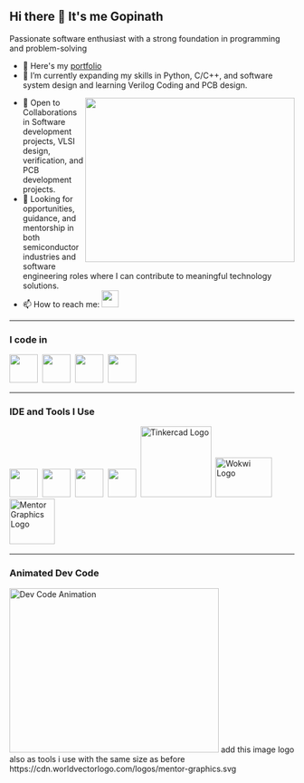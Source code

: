 ## Hi there 👋 It's me Gopinath

Passionate software enthusiast with a strong foundation in programming and problem-solving
- 🔭 Here's my [portfolio](https://gopinathwebsiteportfolio.framer.website)
- 🌱 I’m currently expanding my skills in Python, C/C++, and software system design and learning Verilog Coding and PCB design.

<img align="right" width="370" height="290" src="https://media2.giphy.com/media/v1.Y2lkPTc5MGI3NjExZDQzMnN1M24xYTV1dmtha3lyNjAwYzk5OWdvZWdmYmh5OHBwMTlnOSZlcD12MV9naWZzX3NlYXJjaCZjdD1n/78XCFBGOlS6keY1Bil/giphy.webp">

- 👯 Open to Collaborations in Software development projects, VLSI design, verification, and PCB development projects.
- 🤔 Looking for opportunities, guidance, and mentorship in both semiconductor industries and software engineering roles where I can contribute to meaningful technology solutions.
- 📫 How to reach me:
[<img src="https://img.icons8.com/color/48/000000/linkedin.png" width="30"/>](https://linkedin.com/in/gopinath-k-1802ba25a)

---

### I code in

<img height="50" width="50" src="https://img.icons8.com/color/48/000000/python.png" />&nbsp;
<img height="50" width="50" src="https://img.icons8.com/color/48/000000/c-programming.png" />&nbsp;
<img height="50" width="50" src="https://img.icons8.com/color/48/000000/c-plus-plus-logo.png" />&nbsp;
<img height="50" width="50" src="https://img.icons8.com/?size=96&id=Pd2x9GWu9ovX&format=png" />&nbsp;

---

### IDE and Tools I Use

<img height="50" width="50" src="https://img.icons8.com/color/48/000000/visual-studio-code-2019.png"/>&nbsp;
<img height="50" width="50" src="https://img.icons8.com/color/50/000000/git.png"/>&nbsp;
<img src="https://skillicons.dev/icons?i=arduino" height="50" width="50"/>&nbsp;
<img height="50" width="50" src="https://avatars.githubusercontent.com/u/3374914?s=280&v=4"/>&nbsp;
<img src="https://www.freelogovectors.net/wp-content/uploads/2019/02/tinkercad-logo.png" alt="Tinkercad Logo" width="125" height="125"/>&nbsp;
<img src="https://www.crowdsupply.com/img/3c52/e4021e4f-f00d-494e-ab97-2a0aa5ef3c52/wokwi-logo_png_organization-profile.png" alt="Wokwi Logo" width="100" height="70"/>&nbsp;
<img height="80" width="80" src="https://cdn.worldvectorlogo.com/logos/mentor-graphics.svg" alt="Mentor Graphics Logo"/>&nbsp;

---

### Animated Dev Code

<img src="https://assets9.lottiefiles.com/private_files/lf30_T4o63r6Wav/giphy.gif" alt="Dev Code Animation" width="370" height="290" />
add this image logo also as tools i use with the same size as before https://cdn.worldvectorlogo.com/logos/mentor-graphics.svg
